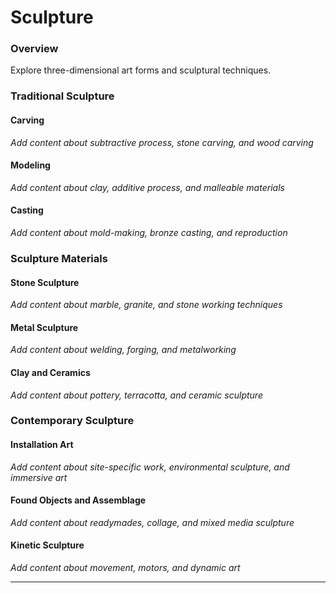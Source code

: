 # Sculpture

### Overview

Explore three-dimensional art forms and sculptural techniques.

### Traditional Sculpture

#### Carving
*Add content about subtractive process, stone carving, and wood carving*

#### Modeling
*Add content about clay, additive process, and malleable materials*

#### Casting
*Add content about mold-making, bronze casting, and reproduction*

### Sculpture Materials

#### Stone Sculpture
*Add content about marble, granite, and stone working techniques*

#### Metal Sculpture
*Add content about welding, forging, and metalworking*

#### Clay and Ceramics
*Add content about pottery, terracotta, and ceramic sculpture*

### Contemporary Sculpture

#### Installation Art
*Add content about site-specific work, environmental sculpture, and immersive art*

#### Found Objects and Assemblage
*Add content about readymades, collage, and mixed media sculpture*

#### Kinetic Sculpture
*Add content about movement, motors, and dynamic art*

---
